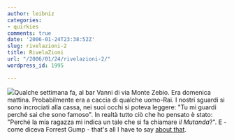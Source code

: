 ```yaml
---
author: leibniz
categories:
- quirkies
comments: true
date: '2006-01-24T23:38:52Z'
slug: rivelazioni-2
title: RivelaZioni
url: "/2006/01/24/rivelazioni-2/"
wordpress_id: 1995

---
```

[![](http://www.akille.net/foto/banner_z.gif)](http://www.akille.net/index.php?p=562)Qualche settimana fa, al bar Vanni di via Monte Zebio. Era domenica mattina. Probabilmente era a caccia di qualche uomo-Rai. I nostri sguardi si sono incrociati alla cassa, nei suoi occhi si poteva leggere: "Tu mi guardi perché sai che sono famoso". In realtà tutto ciò che ho pensato è stato: "Perché la mia ragazza mi indica un tale che si fa chiamare _il Mutanda_?". E - come diceva Forrest Gump - that's all I have to say [about that](http://www.akille.net/wp-trackback.php/562).

